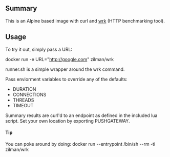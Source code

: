 ## Summary

This is an Alpine based image with curl and [wrk](https://github.com/wg/wrk) (HTTP benchmarking tool). 

## Usage

To try it out, simply pass a URL:

docker run -e URL="http://google.com" zilman/wrk

runner.sh is a simple wrapper around the wrk command. 

Pass enviorment variables to override any of the defaults:

- DURATION
- CONNECTIONS
- THREADS
- TIMEOUT

Summary results are curl'd to an endpoint as defined in the included lua script.
Set your own location by exporting PUSHGATEWAY.

#### Tip

You can poke around by doing:
docker run --entrypoint /bin/sh --rm -ti zilman/wrk
